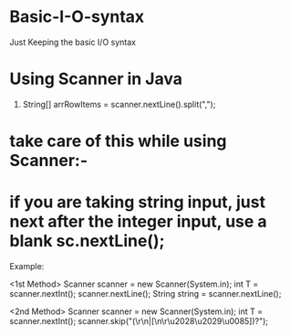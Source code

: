 # Basic-I-O-syntax
Just Keeping the basic I/O syntax 

# Using Scanner in Java
1. String[] arrRowItems = scanner.nextLine().split(",");


# take care of this while using Scanner:-
# if you are taking string input, just next after the integer input, use a blank sc.nextLine();
Example: 

<stroke><1st Method></stroke>
Scanner scanner = new Scanner(System.in);
int T = scanner.nextInt();
scanner.nextLine();
String string = scanner.nextLine();
 
<stroke><2nd Method></stroke>
Scanner scanner = new Scanner(System.in);
int T = scanner.nextInt();
scanner.skip("(\r\n|[\n\r\u2028\u2029\u0085])?");



